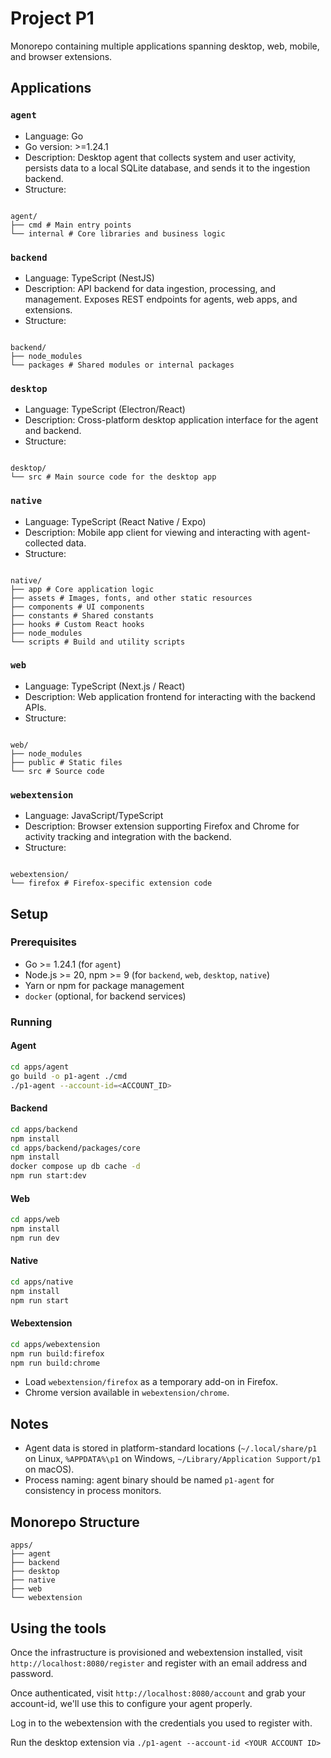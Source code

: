 # Project P1

Monorepo containing multiple applications spanning desktop, web, mobile, and browser extensions.

## Applications

### `agent`

- Language: Go
- Go version: >=1.24.1
- Description: Desktop agent that collects system and user activity, persists data to a local SQLite database, and sends it to the ingestion backend.
- Structure:

```

agent/
├── cmd # Main entry points
└── internal # Core libraries and business logic

```

### `backend`

- Language: TypeScript (NestJS)
- Description: API backend for data ingestion, processing, and management. Exposes REST endpoints for agents, web apps, and extensions.
- Structure:

```

backend/
├── node_modules
└── packages # Shared modules or internal packages

```

### `desktop`

- Language: TypeScript (Electron/React)
- Description: Cross-platform desktop application interface for the agent and backend.
- Structure:

```

desktop/
└── src # Main source code for the desktop app

```

### `native`

- Language: TypeScript (React Native / Expo)
- Description: Mobile app client for viewing and interacting with agent-collected data.
- Structure:

```

native/
├── app # Core application logic
├── assets # Images, fonts, and other static resources
├── components # UI components
├── constants # Shared constants
├── hooks # Custom React hooks
├── node_modules
└── scripts # Build and utility scripts

```

### `web`

- Language: TypeScript (Next.js / React)
- Description: Web application frontend for interacting with the backend APIs.
- Structure:

```

web/
├── node_modules
├── public # Static files
└── src # Source code

```

### `webextension`

- Language: JavaScript/TypeScript
- Description: Browser extension supporting Firefox and Chrome for activity tracking and integration with the backend.
- Structure:

```

webextension/
└── firefox # Firefox-specific extension code

```

## Setup

### Prerequisites

- Go >= 1.24.1 (for `agent`)
- Node.js >= 20, npm >= 9 (for `backend`, `web`, `desktop`, `native`)
- Yarn or npm for package management
- `docker` (optional, for backend services)

### Running

#### Agent

```bash
cd apps/agent
go build -o p1-agent ./cmd
./p1-agent --account-id=<ACCOUNT_ID>
```

#### Backend

```bash
cd apps/backend
npm install
cd apps/backend/packages/core
npm install
docker compose up db cache -d
npm run start:dev
```

#### Web

```bash
cd apps/web
npm install
npm run dev
```

#### Native

```bash
cd apps/native
npm install
npm run start
```

#### Webextension

```bash
cd apps/webextension
npm run build:firefox
npm run build:chrome
```

- Load `webextension/firefox` as a temporary add-on in Firefox.
- Chrome version available in `webextension/chrome`.

## Notes

- Agent data is stored in platform-standard locations (`~/.local/share/p1` on Linux, `%APPDATA%\p1` on Windows, `~/Library/Application Support/p1` on macOS).
- Process naming: agent binary should be named `p1-agent` for consistency in process monitors.

## Monorepo Structure

```
apps/
├── agent
├── backend
├── desktop
├── native
├── web
└── webextension
```

## Using the tools

Once the infrastructure is provisioned and webextension installed, visit `http://localhost:8080/register` and register with an email address and password.

Once authenticated, visit `http://localhost:8080/account` and grab your account-id, we'll use this to configure your agent properly.

Log in to the webextension with the credentials you used to register with.

Run the desktop extension via `./p1-agent --account-id <YOUR ACCOUNT ID>`
